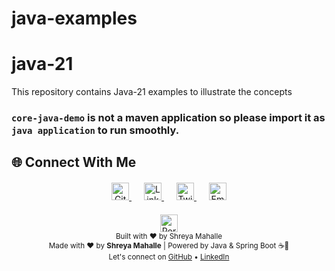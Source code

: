 # java-examples
# java-21
This repository contains Java-21 examples to illustrate the concepts

### `core-java-demo` is not a maven application so please import it as `java application` to run smoothly.




## 🌐 Connect With Me

<div align="center" style="margin: 20px 0;">
  <!-- GitHub -->
  <a href="https://github.com/shreyamahalle" style="margin: 0 10px;">
    <img src="https://img.shields.io/badge/GitHub-181717?style=for-the-badge&logo=github&logoColor=white" alt="GitHub" height="28"/>
  </a>
  
  <!-- LinkedIn (with your corrected link) -->
  <a href="https://www.linkedin.com/in/shreya-mahalle-254657176/?originalSubdomain=in" style="margin: 0 10px;">
    <img src="https://img.shields.io/badge/LinkedIn-0A66C2?style=for-the-badge&logo=linkedin&logoColor=white" alt="LinkedIn" height="28"/>
  </a>
  
  <!-- Twitter -->
  <a href="https://twitter.com/shreyamahalle" style="margin: 0 10px;">
    <img src="https://img.shields.io/badge/Twitter-1DA1F2?style=for-the-badge&logo=twitter&logoColor=white" alt="Twitter" height="28"/>
  </a>
  
  <!-- Email -->
  <a href="mailto:shreyamahalle8@example.com" style="margin: 0 10px;">
    <img src="https://img.shields.io/badge/Email-D14836?style=for-the-badge&logo=gmail&logoColor=white" alt="Email" height="28"/>
  </a>
</div>

<div align="center" style="margin-top: 15px;">
  <a href="https://shreyamahalle.github.io" style="text-decoration: none;">
    <img src="https://img.shields.io/badge/Portfolio-4285F4?style=for-the-badge&logo=google-chrome&logoColor=white" alt="Portfolio" height="28"/>
  </a>
</div>

<div align="center"> <sub>Built with ❤︎ by Shreya Mahalle</sub> </div> 

<div align="center">
  <sub>Made with ❤︎ by <strong>Shreya Mahalle</strong> | Powered by Java & Spring Boot ☕🌱</sub>  
  <br/>
  <sub>Let's connect on 
    <a href="https://github.com/shreyamahalle">GitHub</a> &bull; 
    <a href="https://linkedin.com/in/shreyamahalle">LinkedIn</a>
  </sub>
</div>


